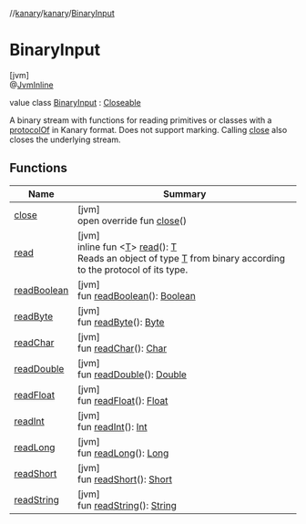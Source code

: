 //[kanary](../../../index.md)/[kanary](../index.md)/[BinaryInput](index.md)

# BinaryInput

[jvm]\
@[JvmInline](https://kotlinlang.org/api/latest/jvm/stdlib/kotlin.jvm/-jvm-inline/index.html)

value class [BinaryInput](index.md) : [Closeable](https://docs.oracle.com/javase/8/docs/api/java/io/Closeable.html)

A binary stream with functions for reading primitives or classes with a [protocolOf](../protocol-of.md) in Kanary format. Does not support marking. Calling [close](close.md) also closes the underlying stream.

## Functions

| Name | Summary |
|---|---|
| [close](close.md) | [jvm]<br>open override fun [close](close.md)() |
| [read](read.md) | [jvm]<br>inline fun &lt;[T](read.md)&gt; [read](read.md)(): [T](read.md)<br>Reads an object of type [T](read.md) from binary according to the protocol of its type. |
| [readBoolean](read-boolean.md) | [jvm]<br>fun [readBoolean](read-boolean.md)(): [Boolean](https://kotlinlang.org/api/latest/jvm/stdlib/kotlin/-boolean/index.html) |
| [readByte](read-byte.md) | [jvm]<br>fun [readByte](read-byte.md)(): [Byte](https://kotlinlang.org/api/latest/jvm/stdlib/kotlin/-byte/index.html) |
| [readChar](read-char.md) | [jvm]<br>fun [readChar](read-char.md)(): [Char](https://kotlinlang.org/api/latest/jvm/stdlib/kotlin/-char/index.html) |
| [readDouble](read-double.md) | [jvm]<br>fun [readDouble](read-double.md)(): [Double](https://kotlinlang.org/api/latest/jvm/stdlib/kotlin/-double/index.html) |
| [readFloat](read-float.md) | [jvm]<br>fun [readFloat](read-float.md)(): [Float](https://kotlinlang.org/api/latest/jvm/stdlib/kotlin/-float/index.html) |
| [readInt](read-int.md) | [jvm]<br>fun [readInt](read-int.md)(): [Int](https://kotlinlang.org/api/latest/jvm/stdlib/kotlin/-int/index.html) |
| [readLong](read-long.md) | [jvm]<br>fun [readLong](read-long.md)(): [Long](https://kotlinlang.org/api/latest/jvm/stdlib/kotlin/-long/index.html) |
| [readShort](read-short.md) | [jvm]<br>fun [readShort](read-short.md)(): [Short](https://kotlinlang.org/api/latest/jvm/stdlib/kotlin/-short/index.html) |
| [readString](read-string.md) | [jvm]<br>fun [readString](read-string.md)(): [String](https://kotlinlang.org/api/latest/jvm/stdlib/kotlin/-string/index.html) |
